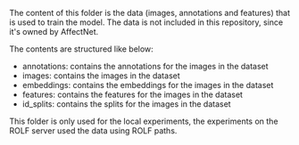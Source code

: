 The content of this folder is the data (images, annotations and features) that is used to train the model.
The data is not included in this repository, since it's owned by AffectNet. 

The contents are structured like below:
- annotations: contains the annotations for the images in the dataset
- images: contains the images in the dataset
- embeddings: contains the embeddings for the images in the dataset
- features: contains the features for the images in the dataset
- id_splits: contains the splits for the images in the dataset

This folder is only used for the local experiments, the experiments on the ROLF server used the data using ROLF
paths.